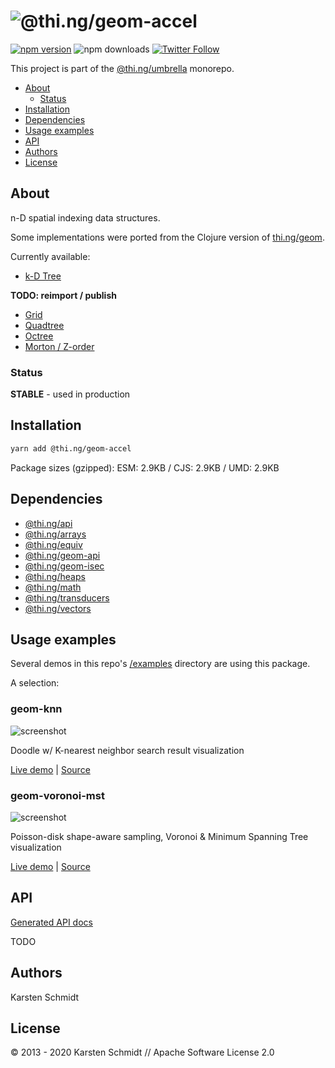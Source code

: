 <!-- This file is generated - DO NOT EDIT! -->

# ![@thi.ng/geom-accel](https://media.thi.ng/umbrella/banners/thing-geom-accel.svg?1583078721)

[![npm version](https://img.shields.io/npm/v/@thi.ng/geom-accel.svg)](https://www.npmjs.com/package/@thi.ng/geom-accel)
![npm downloads](https://img.shields.io/npm/dm/@thi.ng/geom-accel.svg)
[![Twitter Follow](https://img.shields.io/twitter/follow/thing_umbrella.svg?style=flat-square&label=twitter)](https://twitter.com/thing_umbrella)

This project is part of the
[@thi.ng/umbrella](https://github.com/thi-ng/umbrella/) monorepo.

- [About](#about)
  - [Status](#status)
- [Installation](#installation)
- [Dependencies](#dependencies)
- [Usage examples](#usage-examples)
- [API](#api)
- [Authors](#authors)
- [License](#license)

## About

n-D spatial indexing data structures.

Some implementations were ported from the Clojure version of
[thi.ng/geom](http://thi.ng/geom).

Currently available:

- [k-D Tree](src/kdtree.ts)

**TODO: reimport / publish**

- [Grid](src/grid.ts)
- [Quadtree](src/quadtree.ts)
- [Octree](src/octree.ts)
- [Morton / Z-order](src/morton.ts)

### Status

**STABLE** - used in production

## Installation

```bash
yarn add @thi.ng/geom-accel
```

Package sizes (gzipped): ESM: 2.9KB / CJS: 2.9KB / UMD: 2.9KB

## Dependencies

- [@thi.ng/api](https://github.com/thi-ng/umbrella/tree/develop/packages/api)
- [@thi.ng/arrays](https://github.com/thi-ng/umbrella/tree/develop/packages/arrays)
- [@thi.ng/equiv](https://github.com/thi-ng/umbrella/tree/develop/packages/equiv)
- [@thi.ng/geom-api](https://github.com/thi-ng/umbrella/tree/develop/packages/geom-api)
- [@thi.ng/geom-isec](https://github.com/thi-ng/umbrella/tree/develop/packages/geom-isec)
- [@thi.ng/heaps](https://github.com/thi-ng/umbrella/tree/develop/packages/heaps)
- [@thi.ng/math](https://github.com/thi-ng/umbrella/tree/develop/packages/math)
- [@thi.ng/transducers](https://github.com/thi-ng/umbrella/tree/develop/packages/transducers)
- [@thi.ng/vectors](https://github.com/thi-ng/umbrella/tree/develop/packages/vectors)

## Usage examples

Several demos in this repo's
[/examples](https://github.com/thi-ng/umbrella/tree/develop/examples)
directory are using this package.

A selection:

### geom-knn <!-- NOTOC -->

![screenshot](https://raw.githubusercontent.com/thi-ng/umbrella/develop/assets/examples/geom-knn.jpg)

Doodle w/ K-nearest neighbor search result visualization

[Live demo](https://demo.thi.ng/umbrella/geom-knn/) | [Source](https://github.com/thi-ng/umbrella/tree/develop/examples/geom-knn)

### geom-voronoi-mst <!-- NOTOC -->

![screenshot](https://raw.githubusercontent.com/thi-ng/umbrella/develop/assets/examples/geom-voronoi-mst.jpg)

Poisson-disk shape-aware sampling, Voronoi & Minimum Spanning Tree visualization

[Live demo](https://demo.thi.ng/umbrella/geom-voronoi-mst/) | [Source](https://github.com/thi-ng/umbrella/tree/develop/examples/geom-voronoi-mst)

## API

[Generated API docs](https://docs.thi.ng/umbrella/geom-accel/)

TODO

## Authors

Karsten Schmidt

## License

&copy; 2013 - 2020 Karsten Schmidt // Apache Software License 2.0
